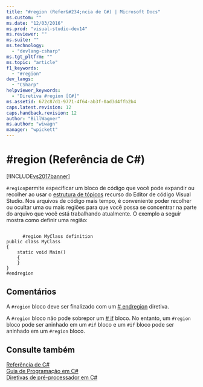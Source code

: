 ```yaml
---
title: "#region (Refer&#234;ncia de C#) | Microsoft Docs"
ms.custom: ""
ms.date: "12/03/2016"
ms.prod: "visual-studio-dev14"
ms.reviewer: ""
ms.suite: ""
ms.technology: 
  - "devlang-csharp"
ms.tgt_pltfrm: ""
ms.topic: "article"
f1_keywords: 
  - "#region"
dev_langs: 
  - "CSharp"
helpviewer_keywords: 
  - "Diretiva #region [C#]"
ms.assetid: 672c87d1-9771-4f64-ab3f-0ad3d4ffb2b4
caps.latest.revision: 12
caps.handback.revision: 12
author: "BillWagner"
ms.author: "wiwagn"
manager: "wpickett"
---
```

# #region (Refer&#234;ncia de C#)
[!INCLUDE[vs2017banner](../../../csharp/includes/vs2017banner.md)]

`#region`permite especificar um bloco de código que você pode expandir ou recolher ao usar o  [estrutura de tópicos](/visual-studio/ide/outlining) recurso do Editor de código Visual Studio.  Nos arquivos de código mais tempo, é conveniente poder recolher ou ocultar uma ou mais regiões para que você possa se concentrar na parte do arquivo que você está trabalhando atualmente.  O exemplo a seguir mostra como definir uma região:  
  
```  
  
      #region MyClass definition  
public class MyClass   
{  
    static void Main()   
    {  
    }  
}  
#endregion  
```  
  
## Comentários  
 A `#region` bloco deve ser finalizado com um  [\# endregion](../../../csharp/language-reference/preprocessor-directives/preprocessor-endregion.md) diretiva.  
  
 A `#region` bloco não pode sobrepor um  [\# if](../../../csharp/language-reference/preprocessor-directives/preprocessor-if.md) bloco.  No entanto, um `#region` bloco pode ser aninhado em um `#if` bloco e um `#if` bloco pode ser aninhado em um `#region` bloco.  
  
## Consulte também  
 [Referência de C\#](../../../csharp/language-reference/index.md)   
 [Guia de Programação em C\#](../../../csharp/programming-guide/index.md)   
 [Diretivas de pré\-processador em C\#](../../../visual-basic/reference/command-line-compiler/index.md)